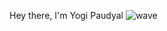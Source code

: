 Hey there, I'm Yogi Paudyal ![wave](https://github.com/YogiPaudyal/YogiPaudyal/assets/144118865/9c5c46d1-0866-4517-98b2-7f703781010a)
